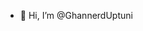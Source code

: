 - 👋 Hi, I’m @GhannerdUptuni


<!---
GhannerdUptuni/GhannerdUptuni is a ✨ special ✨ repository because its `README.md` (this file) appears on your GitHub profile.
You can click the Preview link to take a look at your changes.
--->
